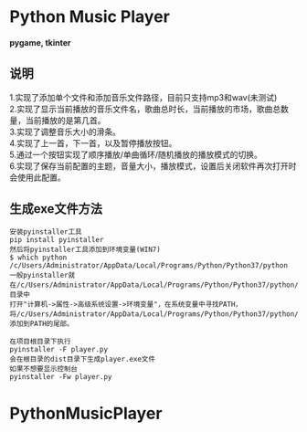 # Python Music Player

#### pygame, tkinter

## 说明

1.实现了添加单个文件和添加音乐文件路径，目前只支持mp3和wav(未测试)  
2.实现了显示当前播放的音乐文件名，歌曲总时长，当前播放的市场，歌曲总数量，当前播放的是第几首。  
3.实现了调整音乐大小的滑条。  
4.实现了上一首，下一首，以及暂停播放按钮。  
5.通过一个按钮实现了顺序播放/单曲循环/随机播放的播放模式的切换。  
6.实现了保存当前配置的主题，音量大小，播放模式，设置后关闭软件再次打开时会使用此配置。  


## 生成exe文件方法

```
安装pyinstaller工具
pip install pyinstaller
然后将pyinstaller工具添加到环境变量(WIN7)
$ which python
/c/Users/Administrator/AppData/Local/Programs/Python/Python37/python
一般pyinstaller就在/c/Users/Administrator/AppData/Local/Programs/Python/Python37/python/Scripts目录中
打开"计算机->属性->高级系统设置->环境变量"，在系统变量中寻找PATH，将/c/Users/Administrator/AppData/Local/Programs/Python/Python37/python/Scripts添加到PATH的尾部。

在项目根目录下执行
pyinstaller -F player.py
会在根目录的dist目录下生成player.exe文件
如果不想要显示控制台
pyinstaller -Fw player.py
```
# PythonMusicPlayer
